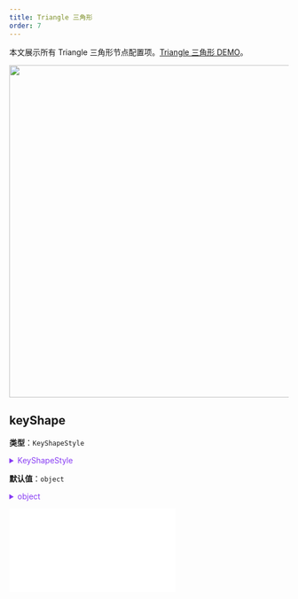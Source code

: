 ```yaml
---
title: Triangle 三角形
order: 7
---
```


本文展示所有 Triangle 三角形节点配置项。[Triangle 三角形 DEMO](/zh/examples/item/defaultNodes/#triangle)。

<img src="https://mdn.alipayobjects.com/huamei_qa8qxu/afts/img/A*BW_sSbWVQowAAAAAAAAAAAAADmJ7AQ/original" width=600>

## keyShape

**类型**：`KeyShapeStyle`

<details>

<summary style="color: #873bf4; cursor: pointer">KeyShapeStyle</summary>

```typescript
type KeyShapeStyle = StyleProps & {
  /**
   * 三角形的大小。此处指的是三角形的外接圆半径
   */
  r?: number;
  /**
   * 三角形的方向。可以是 `'up'`（向上）、`'left'`（向左）、`'right'`（向右）或 `'down'`（向下）。
   */
  direction?: 'up' | 'left' | 'right' | 'down';
};
```

其中，相关的图形样式参考 [Path 图形样式](../shape/PathStyleProps.zh.md)。

</details>

**默认值**：`object`

<details>

<summary style="color: #873bf4; cursor: pointer">object</summary>

```json
{
  "r": 12,
  "direction": "up"
}
```

</details>

<embed src="../../../common/NodeShapeStyles.zh.md"></embed>
